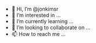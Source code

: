 - 👋 Hi, I’m @jonkimsr
- 👀 I’m interested in ...
- 🌱 I’m currently learning ...
- 💞️ I’m looking to collaborate on ...
- 📫 How to reach me ...

<!---
jonkimsr/jonkimsr is a ✨ special ✨ repository because its `README.md` (this file) appears on your GitHub profile.
You can click the Preview link to take a look at your changes.
--->
